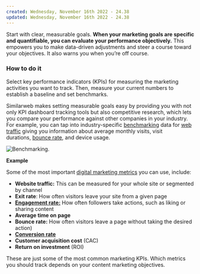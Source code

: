 ```yaml
---
created: Wednesday, November 16th 2022 - 24.38
updated: Wednesday, November 16th 2022 - 24.38
---
```

Start with clear, measurable goals. **When your marketing goals are specific and quantifiable, you can evaluate your performance objectively.** This empowers you to make data-driven adjustments and steer a course toward your objectives. It also warns you when you’re off course.

### **How to do it**

Select key performance indicators (KPIs) for measuring the marketing activities you want to track. Then, measure your current numbers to establish a baseline and set benchmarks. 

Similarweb makes setting measurable goals easy by providing you with not only KPI dashboard tracking tools but also competitive research, which lets you compare your performance against other companies in your industry. For example, you can tap into industry-specific [benchmarking](https://www.similarweb.com/corp/research/benchmarking/) data for [web traffic](https://www.similarweb.com/) giving you information about average monthly visits, visit durations, [bounce rate](https://www.similarweb.com/corp/blog/research/market-research/bounce-rate/), and device usage.

![Benchmarking.](https://www.similarweb.com/corp/wp-content/uploads/2022/09/benchmarking.header.png)

**Example**

Some of the most important [digital marketing metrics](https://www.similarweb.com/corp/blog/marketing/marketing-strategy/digital-marketing-metrics/) you can use, include:

-   **Website traffic:** This can be measured for your whole site or segmented by channel
-   **Exit rate**: How often visitors leave your site from a given page
-   **[Engagement rate:](https://www.similarweb.com/corp/blog/research/market-research/engagement-rate/)** How often followers take actions, such as liking or sharing content
-   **Average time on page**
-   **Bounce rate:** How often visitors leave a page without taking the desired action)
-   **[Conversion rate](https://www.similarweb.com/corp/blog/ecommerce/retail-insights/ecommerce-conversion-optimization/)**
-   **Customer acquisition cost** (CAC)
-   **Return on investment** (ROI)

These are just some of the most common marketing KPIs. Which metrics you should track depends on your content marketing objectives.